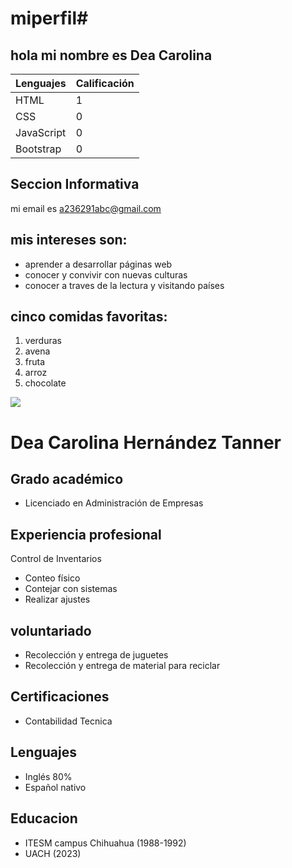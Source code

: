 # miperfil#
## hola mi nombre es Dea Carolina
|Lenguajes |Calificación|
|----------|------------|
|HTML      |1           |
|CSS       |0           |
|JavaScript|0           |
|Bootstrap |0           |

## Seccion Informativa
mi email es a236291abc@gmail.com 

## mis intereses son:
- aprender a desarrollar páginas web
- conocer y convivir con nuevas culturas
- conocer a traves de la lectura y visitando países

## cinco comidas favoritas:
1. verduras
2. avena
3. fruta
4. arroz
5. chocolate

![](https://media3.giphy.com/media/7JO6XUXSL7ot0g8Q7D/200.webp?cid=790b7611lh1zh3a8q1fg48fnjspgfi6subkp6h8c75nwjwbv&ep=v1_gifs_trending&rid=200.webp&ct=g)

# Dea Carolina Hernández Tanner

## Grado académico
- Licenciado en Administración de Empresas

## Experiencia profesional
Control de Inventarios
- Conteo físico
- Contejar con sistemas
- Realizar ajustes

## voluntariado
- Recolección y entrega de juguetes
- Recolección y entrega de material para reciclar

## Certificaciones
- Contabilidad Tecnica

## Lenguajes
- Inglés 80%
- Español nativo

## Educacion
- ITESM campus Chihuahua (1988-1992)
- UACH (2023)





